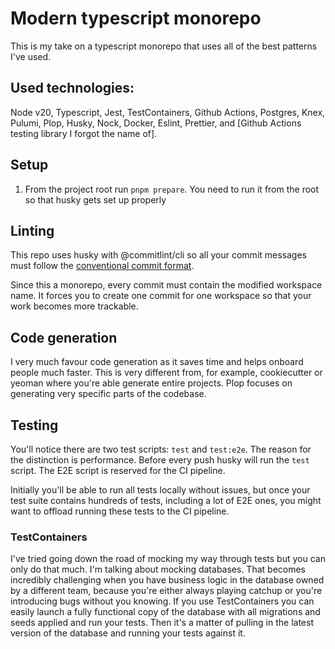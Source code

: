 # Modern typescript monorepo
This is my take on a typescript monorepo that uses all of the best patterns I've used.

## Used technologies:

Node v20, Typescript, Jest, TestContainers, Github Actions, Postgres, Knex, Pulumi, Plop, Husky, Nock, Docker, Eslint, Prettier, and [Github Actions testing library I forgot the name of].

## Setup

1. From the project root run `pnpm prepare`. You need to run it from the root so that husky gets set up properly

## Linting
This repo uses husky with @commitlint/cli so all your commit messages must follow the [conventional commit format](https://www.conventionalcommits.org/).

Since this a monorepo, every commit must contain the modified workspace name. It forces you to create one commit for one workspace so that your work becomes more trackable.

## Code generation
I very much favour code generation as it saves time and helps onboard people much faster. This is very different from, for example, cookiecutter or yeoman where you're able generate entire projects. Plop focuses on generating very specific parts of the codebase.

## Testing

You'll notice there are two test scripts: `test` and `test:e2e`. The reason for the distinction is performance. Before every push husky will run the `test` script. The E2E script is reserved for the CI pipeline.

Initially you'll be able to run all tests locally without issues, but once your test suite contains hundreds of tests, including a lot of E2E ones, you might want to offload running these tests to the CI pipeline.

### TestContainers
I've tried going down the road of mocking my way through tests but you can only do that much. I'm talking about mocking databases. That becomes incredibly challenging when you have business logic in the database owned by a different team, because you're either always playing catchup or you're introducing bugs without you knowing. If you use TestContainers you can easily launch a fully functional copy of the database with all migrations and seeds applied and run your tests. Then it's a matter of pulling in the latest version of the database and running your tests against it.